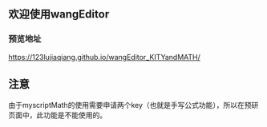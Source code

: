 ## 欢迎使用wangEditor

### 预览地址
https://123lujiaqiang.github.io/wangEditor_KITYandMATH/

## 注意

由于myscriptMath的使用需要申请两个key（也就是手写公式功能），所以在预研页面中，此功能是不能使用的。